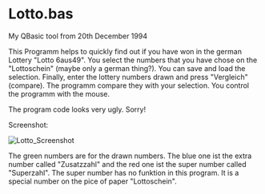 # Lotto.bas
My QBasic tool from 20th December 1994

This Programm helps to quickly find out if you have won in the german Lottery "Lotto 6aus49". You select the numbers that you have chose on the "Lottoschein" (maybe only a german thing?). You can save and load the selection. Finally, enter the lottery numbers drawn and press "Vergleich" (compare). The programm compare they with your selection.
You control the programm with the mouse.

The program code looks very ugly. Sorry!

Screenshot:

![Lotto_Screenshot](https://github.com/user-attachments/assets/164a404c-3fc4-459f-9946-80fa4769a21d)

The green numbers are for the drawn numbers. The blue one ist the extra number called "Zusatzzahl" and the red one ist the super number called "Superzahl". The super number has no funktion in this program. It is a special number on the pice of paper "Lottoschein". 
